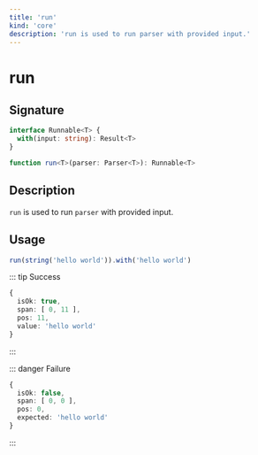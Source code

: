 ```yaml
---
title: 'run'
kind: 'core'
description: 'run is used to run parser with provided input.'
---
```


# run

## Signature

```ts
interface Runnable<T> {
  with(input: string): Result<T>
}

function run<T>(parser: Parser<T>): Runnable<T>
```

## Description

`run` is used to run `parser` with provided input.

## Usage

```ts
run(string('hello world')).with('hello world')
```

::: tip Success
```ts
{
  isOk: true,
  span: [ 0, 11 ],
  pos: 11,
  value: 'hello world'
}
```
:::

::: danger Failure
```ts
{
  isOk: false,
  span: [ 0, 0 ],
  pos: 0,
  expected: 'hello world'
}
```
:::
